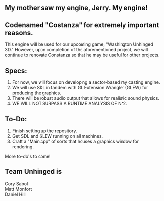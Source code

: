 ## My mother saw my engine, Jerry. My engine!

## Codenamed "Costanza" for extremely important reasons.

This engine will be used for our upcoming game, "Washington Unhinged 3D." However, upon completion of the aforementioned project, we will continue to renovate Constanza so that he may be useful for other projects.

## Specs:

1. For now, we will focus on developing a sector-based ray casting engine.
2. We will use SDL in tandem with GL Extension Wrangler (GLEW) for producing the graphics.
3. There will be robust audio output that allows for realistic sound physics.
4. WE WILL NOT SURPASS A RUNTIME ANALYSIS OF N^2.

## To-Do:

1. Finish setting up the repository.
2. Get SDL and GLEW running on all machines.
3. Craft a "Main.cpp" of sorts that houses a graphics window for rendering.

More to-do's to come!

## Team Unhinged is

Cory Sabol<br/>
Matt Monfort<br/>
Daniel Hill<br/>
